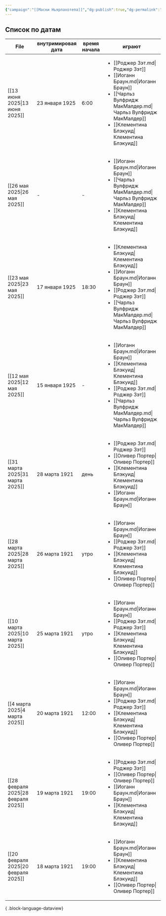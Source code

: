 ```yaml
---
{"campaign":"[[Маски Ньярлахотепа]]","dg-publish":true,"dg-permalink":"masks-of-nyarlathotep-journal","aliases":["Дневник Masks of Nyarlathotep"],"permalink":"/masks-of-nyarlathotep-journal/","dgPassFrontmatter":true}
---
```



## Список по датам
  | File                                    | внутримировая дата | время начала | играют                                                                                                                                                                                                               |
| --------------------------------------- | ------------------ | ------------ | -------------------------------------------------------------------------------------------------------------------------------------------------------------------------------------------------------------------- |
| [[13 июня 2025\|13 июня 2025]]       | 23 января 1925     | 6:00         | <ul><li>[[Роджер Зэт.md\\|Роджер Зэт]]</li><li>[[Иоганн Браун.md\\|Иоганн Браун]]</li><li>[[Чарльз Вулфридж МакМалдер.md\\|Чарльз Вулфридж МакМалдер]]</li><li>[[Клементина Блэкуид\\|Клементина Блэкуид]]</li></ul> |
| [[26 мая 2025\|26 мая 2025]]         | \-                 | \-           | <ul><li>[[Иоганн Браун.md\\|Иоганн Браун]]</li><li>[[Чарльз Вулфридж МакМалдер.md\\|Чарльз Вулфридж МакМалдер]]</li><li>[[Клементина Блэкуид\\|Клементина Блэкуид]]</li></ul>                                        |
| [[23 мая 2025\|23 мая 2025]]         | 17 января 1925     | 18:30        | <ul><li>[[Клементина Блэкуид\\|Клементина Блэкуид]]</li><li>[[Иоганн Браун.md\\|Иоганн Браун]]</li><li>[[Роджер Зэт.md\\|Роджер Зэт]]</li><li>[[Чарльз Вулфридж МакМалдер.md\\|Чарльз Вулфридж МакМалдер]]</li></ul> |
| [[12 мая 2025\|12 мая 2025]]         | 15 января 1925     | \-           | <ul><li>[[Иоганн Браун.md\\|Иоганн Браун]]</li><li>[[Клементина Блэкуид\\|Клементина Блэкуид]]</li><li>[[Роджер Зэт.md\\|Роджер Зэт]]</li><li>[[Чарльз Вулфридж МакМалдер.md\\|Чарльз Вулфридж МакМалдер]]</li></ul> |
| [[31 марта 2025\|31 марта 2025]]     | 28 марта 1921      | день         | <ul><li>[[Роджер Зэт.md\\|Роджер Зэт]]</li><li>[[Оливер Портер\\|Оливер Портер]]</li><li>[[Клементина Блэкуид\\|Клементина Блэкуид]]</li><li>[[Иоганн Браун.md\\|Иоганн Браун]]</li></ul>                            |
| [[28 марта 2025\|28 марта 2025]]     | 26 марта 1921      | утро         | <ul><li>[[Иоганн Браун.md\\|Иоганн Браун]]</li><li>[[Роджер Зэт.md\\|Роджер Зэт]]</li><li>[[Клементина Блэкуид\\|Клементина Блэкуид]]</li><li>[[Оливер Портер\\|Оливер Портер]]</li></ul>                            |
| [[10 марта 2025\|10 марта 2025]]     | 25 марта 1921      | утро         | <ul><li>[[Иоганн Браун.md\\|Иоганн Браун]]</li><li>[[Роджер Зэт.md\\|Роджер Зэт]]</li><li>[[Клементина Блэкуид\\|Клементина Блэкуид]]</li><li>[[Оливер Портер\\|Оливер Портер]]</li></ul>                            |
| [[4 марта 2025\|4 марта 2025]]       | 20 марта 1921      | 12:00        | <ul><li>[[Иоганн Браун.md\\|Иоганн Браун]]</li><li>[[Роджер Зэт.md\\|Роджер Зэт]]</li><li>[[Клементина Блэкуид\\|Клементина Блэкуид]]</li><li>[[Оливер Портер\\|Оливер Портер]]</li></ul>                            |
| [[28 февраля 2025\|28 февраля 2025]] | 19 марта 1921      | 19:00        | <ul><li>[[Роджер Зэт.md\\|Роджер Зэт]]</li><li>[[Оливер Портер\\|Оливер Портер]]</li><li>[[Иоганн Браун.md\\|Иоганн Браун]]</li><li>[[Клементина Блэкуид\\|Клементина Блэкуид]]</li></ul>                            |
| [[20 февраля 2025\|20 февраля 2025]] | 18 марта 1921      | 19:00        | <ul><li>[[Иоганн Браун.md\\|Иоганн Браун]]</li><li>[[Клементина Блэкуид\\|Клементина Блэкуид]]</li><li>[[Оливер Портер\\|Оливер Портер]]</li></ul>                                                                   |

{ .block-language-dataview}
  